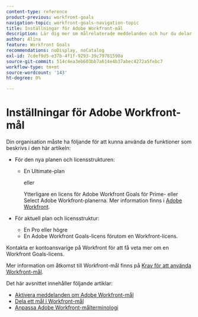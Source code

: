 ```yaml
---
content-type: reference
product-previous: workfront-goals
navigation-topic: workfront-goals-navigation-topic
title: Inställningar för Adobe Workfront-mål
description: Lär dig mer om målrelaterade meddelanden och hur du delar ett mål i Adobe Workfront-mål i följande artiklar.
author: Alina
feature: Workfront Goals
recommendations: noDisplay, noCatalog
exl-id: 7cdef9d5-e37b-4f1f-9293-39c79781590a
source-git-commit: 514c4ea3eb603bb7a614e4b37abec4272a5febc7
workflow-type: tm+mt
source-wordcount: '143'
ht-degree: 0%

---
```


# Inställningar för Adobe Workfront-mål

Din organisation måste ha följande för att kunna använda de funktioner som beskrivs i den här artikeln:

* För den nya planen och licensstrukturen:

   * En Ultimate-plan

     eller

     Ytterligare en licens för Adobe Workfront Goals för Prime- eller Select Adobe Workfront-planerna. Mer information finns i [Adobe Workfront](https://www.workfront.com/plans).

* För aktuell plan och licensstruktur:

   * En Pro eller högre
   * En Adobe Workfront Goals-licens förutom en Workfront-licens.

Kontakta er kontoansvarige på Workfront för att få veta mer om en Workfront Goals-licens.

Mer information om åtkomst till Workfront-mål finns på [Krav för att använda Workfront-mål](/help/quicksilver/workfront-goals/goal-management/access-needed-for-wf-goals.md).

Det här avsnittet innehåller följande artiklar:

* [Aktivera meddelanden om Adobe Workfront-mål](../../workfront-goals/workfront-goals-settings/wf-goals-notifications.md)
* [Dela ett mål i Workfront-mål](../../workfront-goals/workfront-goals-settings/share-a-goal.md)
* [Anpassa Adobe Workfront-målterminologi](../workfront-goals-settings/customize-wf-goals-terminology.md)
